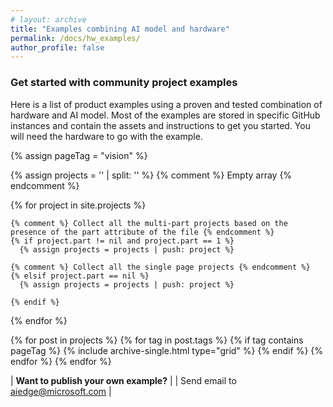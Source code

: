 ```yaml
---
# layout: archive
title: "Examples combining AI model and hardware"
permalink: /docs/hw_examples/
author_profile: false
---
```


### Get started with community project examples

Here is a list of product examples using a proven and tested combination of hardware and AI model. Most of the examples are stored in specific GitHub instances and contain the assets and instructions to get you started. You will need the hardware to go with the example.

{% assign pageTag = "vision" %}

<div class="grid__wrapper grid__catalog">

  {% assign projects = '' | split: '' %} {% comment %} Empty array {% endcomment %}

  {% for project in site.projects %}
  
    {% comment %} Collect all the multi-part projects based on the presence of the part attribute of the file {% endcomment %}
    {% if project.part != nil and project.part == 1 %}
      {% assign projects = projects | push: project %}
      
    {% comment %} Collect all the single page projects {% endcomment %}
    {% elsif project.part == nil %}
      {% assign projects = projects | push: project %}
    
    {% endif %}

  {% endfor %}


  {% for post in projects %}
    {% for tag in post.tags %}
    {% if tag contains pageTag %}
       {% include archive-single.html type="grid" %}
    {% endif %}
    {% endfor %}
 {% endfor %}
</div>


| **Want to publish your own example?** |
| Send email to [aiedge@microsoft.com](mailto:aiedge@microsoft.com) |
